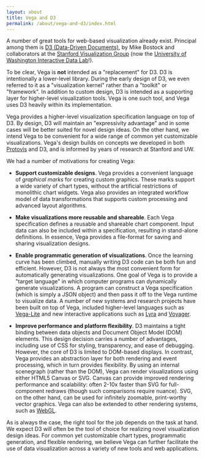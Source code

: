 ```yaml
---
layout: about
title: Vega and D3
permalink: /about/vega-and-d3/index.html
---
```


A number of great tools for web-based visualization already exist. Principal among them is [D3 (Data-Driven Documents)](http://d3js.org), by Mike Bostock and collaborators at the [Stanford Visualization Group](http://vis.stanford.edu) (now the [University of Washington Interactive Data Lab](http://idl.cs.washington.edu/)!).

To be clear, Vega is **not** intended as a "replacement" for D3. D3 is intentionally a lower-level library. During the early design of D3, we even referred to it as a "visualization kernel" rather than a "toolkit" or "framework". In addition to custom design, D3 is intended as a supporting layer for higher-level visualization tools. Vega is one such tool, and Vega uses D3 heavily within its implementation.

Vega provides a higher-level visualization specification language on top of D3. By design, D3 will maintain an "expressivity advantage" and in some cases will be better suited for novel design ideas. On the other hand, we intend Vega to be convenient for a wide range of common yet customizable visualizations. Vega's design builds on concepts we developed in both [Protovis](https://mbostock.github.io/protovis/) and D3, and is informed by years of research at Stanford and UW.

We had a number of motivations for creating Vega:

- **Support customizable designs**. Vega provides a convenient language of _graphical marks_ for creating custom graphics. These marks support a wide variety of chart types, without the artificial restrictions of monolithic chart widgets. Vega also provides an integrated workflow model of data transformations that supports custom processing and advanced layout algorithms.

- **Make visualizations more reusable and shareable**. Each Vega specification defines a reusable and shareable chart component. Input data can also be included within a specification, resulting in stand-alone definitions. In essence, Vega provides a file-format for saving and sharing visualization designs.

- **Enable programmatic generation of visualizations**. Once the learning curve has been climbed, manually writing D3 code can be both fun and efficient. However, D3 is not always the most convenient form for automatically generating visualizations. One goal of Vega is to provide a "target language" in which computer programs can dynamically generate visualizations. A program can construct a Vega specification (which is simply a JSON object) and then pass it off to the Vega runtime to visualize data. A number of new systems and research projects have been built on top of Vega, included higher-level languages such as [Vega-Lite](https://vega.github.io/vega-lite/) and new interactive applications such as [Lyra](http://idl.cs.washington.edu/projects/lyra/) and [Voyager](https://vega.github.io/voyager/).

- **Improve performance and platform flexibility**. D3 maintains a tight binding between data objects and Document Object Model (DOM) elements. This design decision carries a number of advantages, including use of CSS for styling, transparency, and ease of debugging. However, the core of D3 is limited to DOM-based displays. In contrast, Vega provides an abstraction layer for both rendering and event processing, which in turn provides flexibility. By using an internal scenegraph (rather than the DOM), Vega can render visualizations using either HTML5 Canvas or SVG. Canvas can provide improved rendering performance and scalability: often 2-10x faster than SVG for full-component redraws (though such comparisons require nuance). SVG, on the other hand, can be used for infinitely zoomable, print-worthy vector graphics. Vega can also be extended to other rendering systems, such as [WebGL](https://github.com/vega/vega-webgl-renderer).

As is always the case, the right tool for the job depends on the task at hand. We expect D3 will often be the tool of choice for realizing novel visualization design ideas. For common yet customizable chart types, programmatic generation, and flexible rendering, we believe Vega can further facilitate the use of data visualization across a variety of new tools and web applications.
